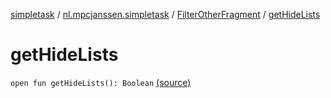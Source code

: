 [simpletask](../../index.md) / [nl.mpcjanssen.simpletask](../index.md) / [FilterOtherFragment](index.md) / [getHideLists](.)

# getHideLists

`open fun getHideLists(): Boolean` [(source)](https://github.com/mpcjanssen/simpletask-android/blob/master/src/main/java/nl/mpcjanssen/simpletask/FilterOtherFragment.java#L119)